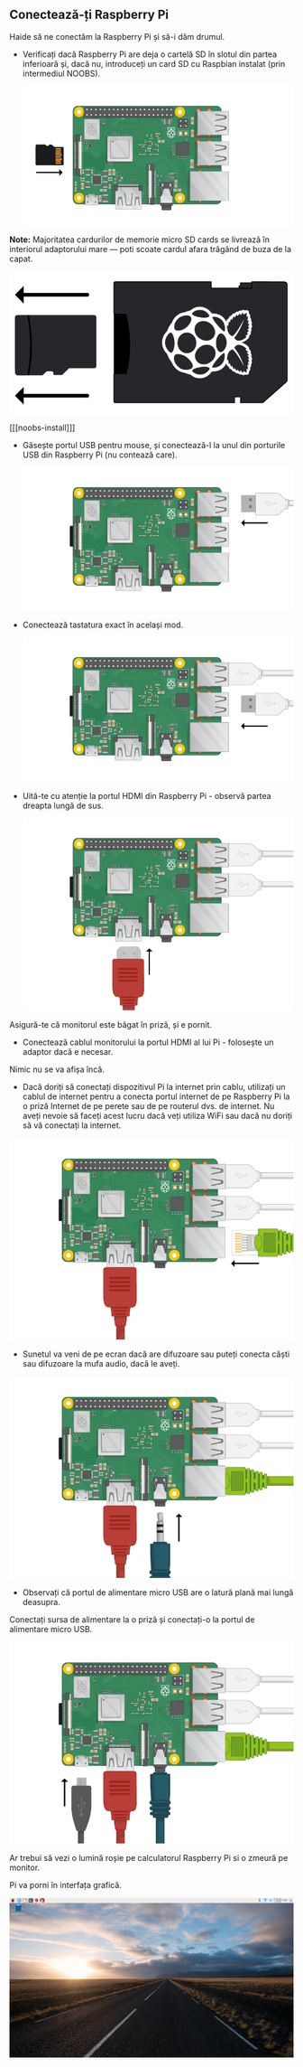 ## Conectează-ți Raspberry Pi

Haide să ne conectăm la Raspberry Pi și să-i dăm drumul.

+ Verificați dacă Raspberry Pi are deja o cartelă SD în slotul din partea inferioară și, dacă nu, introduceți un card SD cu Raspbian instalat (prin intermediul NOOBS).
    
    ![captură de ecran](images/pi-sd.png)

**Note:** Majoritatea cardurilor de memorie micro SD cards se livrează în interiorul adaptorului mare — poti scoate cardul afara trăgând de buza de la capat.

![deținatorul cardului sd](images/sd-card-holder.png)

[[[noobs-install]]]

+ Găsește portul USB pentru mouse, și conectează-l la unul din porturile USB din Raspberry Pi (nu contează care).
    
    ![captură de ecran](images/pi-mouse.png)

+ Conectează tastatura exact în același mod.
    
    ![captură de ecran](images/pi-keyboard.png)

+ Uită-te cu atenție la portul HDMI din Raspberry Pi - observă partea dreapta lungă de sus.
    
    ![captură de ecran](images/pi-hdmi.png)

Asigură-te că monitorul este băgat în priză, și e pornit.

+ Conectează cablul monitorului la portul HDMI al lui Pi - folosește un adaptor dacă e necesar.

Nimic nu se va afișa încă.

+ Dacă doriți să conectați dispozitivul Pi la internet prin cablu, utilizați un cablul de internet pentru a conecta portul internet de pe Raspberry Pi la o priză Internet de pe perete sau de pe routerul dvs. de internet. Nu aveți nevoie să faceți acest lucru dacă veți utiliza WiFi sau dacă nu doriți să vă conectați la internet.

![ethernet](images/pi-ethernet.png)

+ Sunetul va veni de pe ecran dacă are difuzoare sau puteți conecta căști sau difuzoare la mufa audio, dacă le aveți.

![headphones](images/pi-headphones.png)

+ Observați că portul de alimentare micro USB are o latură plană mai lungă deasupra.

Conectați sursa de alimentare la o priză și conectați-o la portul de alimentare micro USB.

![captură de ecran](images/pi-power.png)

Ar trebui să vezi o lumină roșie pe calculatorul Raspberry Pi si o zmeură pe monitor.

Pi va porni în interfața grafică.

![captură de ecran](images/pi-desktop.png)